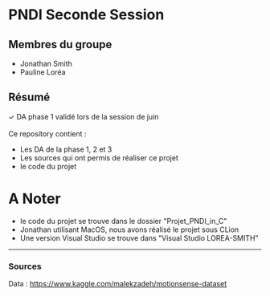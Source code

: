 # PNDI Seconde Session

## Membres du groupe 
* Jonathan Smith 
* Pauline Loréa

## Résumé
✓ DA phase 1 validé lors de la session de juin</br>
</br>
Ce repository contient : 
* Les DA de la phase 1, 2 et 3
* Les sources qui ont permis de réaliser ce projet
* le code du projet

# A Noter
* le code du projet se trouve dans le dossier "Projet_PNDI_in_C"
* Jonathan utilisant MacOS, nous avons réalisé le projet sous CLion
* Une version Visual Studio se trouve dans "Visual Studio LOREA-SMITH"

---

### Sources 
Data : https://www.kaggle.com/malekzadeh/motionsense-dataset 
